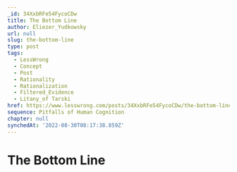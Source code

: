 ```yaml
---
_id: 34XxbRFe54FycoCDw
title: The Bottom Line
author: Eliezer_Yudkowsky
url: null
slug: the-bottom-line
type: post
tags:
  - LessWrong
  - Concept
  - Post
  - Rationality
  - Rationalization
  - Filtered_Evidence
  - Litany_of Tarski
href: https://www.lesswrong.com/posts/34XxbRFe54FycoCDw/the-bottom-line
sequence: Pitfalls of Human Cognition
chapter: null
synchedAt: '2022-08-30T08:17:38.859Z'
---
```

# The Bottom Line


